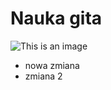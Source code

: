 # Nauka gita

![This is an image](https://myoctocat.com/assets/images/base-octocat.svg)

- nowa zmiana
- zmiana 2